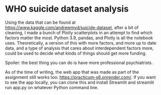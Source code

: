 # WHO suicide dataset analysis
Using the data that can be found at https://www.kaggle.com/andrewmvd/suicide-dataset, after a bit of cleaning, I made a bunch of Plotly scatterplots in an attempt to find which factors matter the most. Python 3.9, pandas, and Plotly is all the notebook uses. Theoretically, a version of this with more factors, and more up to date data, and a type of analysis that cares about interdependent factors more, could be used to decide what kinds of things should get more funding.

Spoiler: the best thing you can do is have more professional psychiatrists.

As of the time of writing, the web app that was made as part of the assignment still works too: https://practicum-s6.onrender.com/. If you want to see the app locally, you can clone this and install Streamlit and streamlit run app.py on whatever Python command line.